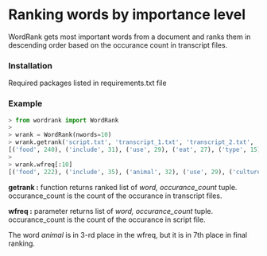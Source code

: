 # Ranking words by importance level

WordRank gets most important words from a document and ranks them in descending order based on the occurance count in transcript files. 

### Installation

Required packages listed in requirements.txt file

### Example
```Python
> from wordrank import WordRank
>
> wrank = WordRank(nwords=10)
> wrank.getrank('script.txt', 'transcript_1.txt', 'transcript_2.txt', 'transcript_3.txt')
[('food', 240), ('include', 31), ('use', 29), ('eat', 27), ('type', 15), ('culture', 8), ('animal', 6), ('price', 4), ('plant', 2), ('taste', 1)]
>
> wrank.wfreq[:10]
[('food', 222), ('include', 35), ('animal', 32), ('use', 29), ('culture', 23), ('price', 22), ('plant', 19), ('taste', 18), ('type', 18), ('eat', 18)]
```

<b>getrank :</b> function returns ranked list of <i>word, occurance_count</i> tuple. occurance_count is the count of the occurance in transcript files. 

<b>wfreq   :</b> parameter returns list of <i>word, occurance_count</i> tuple. occurance_count is the count of the occurance in script file.

The word <i>animal</i> is in 3-rd place in the wfreq, but it is in 7th place in final ranking.

